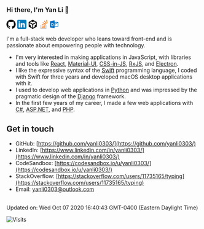 ### Hi there, I'm Yan Li 👋

<!--SHIELDS_BEGIN-->
[<img alt="Yan Li - GitHub" src="https://raw.githubusercontent.com/yanli0303/yanli0303/master/assets/github@4x.png" width="24" height="24" />](https://github.com/yanli0303/)
[<img alt="Yan Li - LinkedIn" src="https://raw.githubusercontent.com/yanli0303/yanli0303/master/assets/linkedin@4x.png" width="24" height="24" />](https://www.linkedin.com/in/yanli0303/)
[<img alt="Yan Li - CodeSandbox" src="https://raw.githubusercontent.com/yanli0303/yanli0303/master/assets/codesandbox@4x.png" width="24" height="24" />](https://codesandbox.io/u/yanli0303/)
[<img alt="Yan Li - StackOverflow" src="https://raw.githubusercontent.com/yanli0303/yanli0303/master/assets/stackoverflow@4x.png" width="24" height="24" />](https://stackoverflow.com/users/11735165/typing)
[<img alt="Yan Li - Email" src="https://raw.githubusercontent.com/yanli0303/yanli0303/master/assets/email@4x.png" width="24" height="24" />](mailto:yanli0303@outlook.com)
<!--SHIELDS_END-->

I'm a full-stack web developer who leans toward front-end and is passionate about empowering people with technology.

- I'm very interested in making applications in JavaScript, with libraries and tools like [React](https://reactjs.org/), [Material-UI](https://material-ui.com/), [CSS-in-JS](https://cssinjs.org/), [RxJS](https://rxjs.dev/), and [Electron](https://www.electronjs.org/).
- I like the expressive syntax of the [Swift](https://swift.org/) programming language, I coded with Swift for three years and developed macOS desktop applications with it.
- I used to develop web applications in [Python](https://www.python.org/) and was impressed by the pragmatic design of the [Django](https://www.djangoproject.com/) framework.
- In the first few years of my career, I made a few web applications with [C#](https://docs.microsoft.com/en-us/dotnet/csharp/), [ASP.NET](https://dotnet.microsoft.com/apps/aspnet), and [PHP](https://www.php.net/).

## Get in touch

<!--GET_IN_TOUCH_BEGIN-->
- GitHub: [https://github.com/yanli0303/](https://github.com/yanli0303/)
- LinkedIn: [https://www.linkedin.com/in/yanli0303/](https://www.linkedin.com/in/yanli0303/)
- CodeSandbox: [https://codesandbox.io/u/yanli0303/](https://codesandbox.io/u/yanli0303/)
- StackOverflow: [https://stackoverflow.com/users/11735165/typing](https://stackoverflow.com/users/11735165/typing)
- Email: [yanli0303@outlook.com](mailto:yanli0303@outlook.com)
<!--GET_IN_TOUCH_END-->

<br/>
Updated on: Wed Oct 07 2020 16:40:43 GMT-0400 (Eastern Daylight Time)
<br/>

![Visits](https://enhrg2qpogcatw6.m.pipedream.net)
